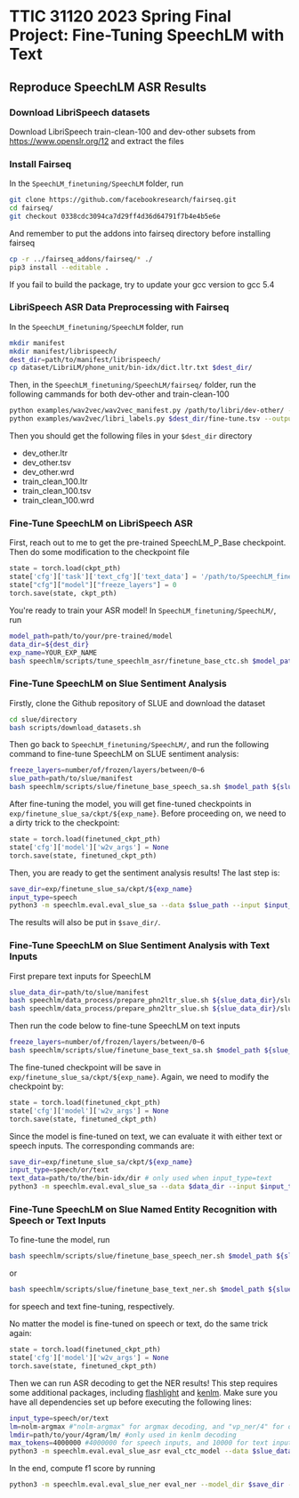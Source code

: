 
# TTIC 31120 2023 Spring Final Project: Fine-Tuning SpeechLM with Text

## Reproduce SpeechLM ASR Results
### Download LibriSpeech datasets
Download LibriSpeech train-clean-100 and dev-other subsets from https://www.openslr.org/12 and extract the files

### Install Fairseq
In the ``SpeechLM_finetuning/SpeechLM`` folder, run
``` bash
git clone https://github.com/facebookresearch/fairseq.git
cd fairseq/
git checkout 0338cdc3094ca7d29ff4d36d64791f7b4e4b5e6e
```

And remember to put the addons into fairseq directory before installing fairseq
``` bash
cp -r ../fairseq_addons/fairseq/* ./
pip3 install --editable .
```
If you fail to build the package, try to update your gcc version to gcc 5.4

### LibriSpeech ASR Data Preprocessing with Fairseq
In the ``SpeechLM_finetuning/SpeechLM`` folder, run
``` bash
mkdir manifest
mkdir manifest/librispeech/
dest_dir=path/to/manifest/librispeech/
cp dataset/LibriLM/phone_unit/bin-idx/dict.ltr.txt $dest_dir/
```
Then, in the ``SpeechLM_finetuning/SpeechLM/fairseq/`` folder, run the following cammands for both dev-other and train-clean-100
``` bash
python examples/wav2vec/wav2vec_manifest.py /path/to/libri/dev-other/ --dest $dest_dir --ext "flac" --valid-percent 0 
python examples/wav2vec/libri_labels.py $dest_dir/fine-tune.tsv --output-dir $dest_dir --output-name=dev-other                      
```
Then you should get the following files in your ``$dest_dir`` directory
- dev_other.ltr
- dev_other.tsv
- dev_other.wrd
- train_clean_100.ltr
- train_clean_100.tsv
- train_clean_100.wrd

### Fine-Tune SpeechLM on LibriSpeech ASR
First, reach out to me to get the pre-trained SpeechLM_P_Base checkpoint. Then do some modification to the checkpoint file
```python
state = torch.load(ckpt_pth)
state['cfg']['task']['text_cfg']['text_data'] = '/path/to/SpeechLM_finetuning/SpeechLM/dataset/LibriLM/phone_unit/bin-idx/'
state["cfg"]["model"]["freeze_layers"] = 0 
torch.save(state, ckpt_pth)
```

You're ready to train your ASR model! In ``SpeechLM_finetuning/SpeechLM/``, run
``` bash
model_path=path/to/your/pre-trained/model
data_dir=${dest_dir}
exp_name=YOUR_EXP_NAME
bash speechlm/scripts/tune_speechlm_asr/finetune_base_ctc.sh $model_path $data_dir $exp_name
```

### Fine-Tune SpeechLM on Slue Sentiment Analysis
Firstly, clone the Github repository of SLUE and download the dataset
``` bash
cd slue/directory
bash scripts/download_datasets.sh
```

Then go back to ``SpeechLM_finetuning/SpeechLM/``, and run the following command to fine-tune SpeechLM on SLUE sentiment analysis:
``` bash
freeze_layers=number/of/frozen/layers/between/0~6
slue_path=path/to/slue/manifest
bash speechlm/scripts/slue/finetune_base_speech_sa.sh $model_path ${slue_path}/slue-voxceleb/ $exp_name $freeze_layers
```
After fine-tuning the model, you will get fine-tuned checkpoints in ``exp/finetune_slue_sa/ckpt/${exp_name}``.
Before proceeding on, we need to a dirty trick to the checkpoint:
```python
state = torch.load(finetuned_ckpt_pth)
state['cfg']['model']['w2v_args'] = None
torch.save(state, finetuned_ckpt_pth)
```

Then, you are ready to get the sentiment analysis results! The last step is:
``` bash
save_dir=exp/finetune_slue_sa/ckpt/${exp_name}
input_type=speech
python3 -m speechlm.eval.eval_slue_sa --data $slue_path --input $input_type --subset dev --save-dir $save_dir  --checkpoint-file checkpoint_best.pt --use-gpu --eval
```
The results will also be put in ``$save_dir/``.

### Fine-Tune SpeechLM on Slue Sentiment Analysis with Text Inputs
First prepare text inputs for SpeechLM
``` bash
slue_data_dir=path/to/slue/manifest
bash speechlm/data_process/prepare_phn2ltr_slue.sh ${slue_data_dir}/slue-voxceleb/ slue-voxceleb
bash speechlm/data_process/prepare_phn2ltr_slue.sh ${slue_data_dir}/slue-voxpopuli/ slue-voxpopuli 
```

Then run the code below to fine-tune SpeechLM on text inputs
``` bash
freeze_layers=number/of/frozen/layers/between/0~6
bash speechlm/scripts/slue/finetune_base_text_sa.sh $model_path ${slue_data_dir}/slue-voxceleb/ $exp_name $freeze_layers
```

The fine-tuned checkpoint will be save in ``exp/finetune_slue_sa/ckpt/${exp_name}``.
Again, we need to modify the checkpoint by:
```python
state = torch.load(finetuned_ckpt_pth)
state['cfg']['model']['w2v_args'] = None
torch.save(state, finetuned_ckpt_pth)
```

Since the model is fine-tuned on text, we can evaluate it with either text or speech inputs. The corresponding commands are:
``` bash
save_dir=exp/finetune_slue_sa/ckpt/${exp_name}
input_type=speech/or/text
text_data=path/to/the/bin-idx/dir # only used when input_type=text
python3 -m speechlm.eval.eval_slue_sa --data $data_dir --input $input_type --subset dev --save-dir $save_dir  --checkpoint-file checkpoint_best.pt --use-gpu --eval [--text_data $text_data]
```

### Fine-Tune SpeechLM on Slue Named Entity Recognition with Speech or Text Inputs
To fine-tune the model, run
```bash
bash speechlm/scripts/slue/finetune_base_speech_ner.sh $model_path ${slue_data_dir}/slue-voxpopuli/e2e_ner/ $exp_name $freeze_layers
```
or
```bash
bash speechlm/scripts/slue/finetune_base_text_ner.sh $model_path ${slue_data_dir}/slue-voxpopuli/e2e_ner/ $exp_name $freeze_layers
```
for speech and text fine-tuning, respectively.

No matter the model is fine-tuned on speech or text, do the same trick again:
```python
state = torch.load(finetuned_ckpt_pth)
state['cfg']['model']['w2v_args'] = None
torch.save(state, finetuned_ckpt_pth)
```

Then we can run ASR decoding to get the NER results!
This step requires some additional packages, including [flashlight](https://github.com/flashlight/flashlight) and [kenlm](https://github.com/kpu/kenlm). 
Make sure you have all dependencies set up before executing the following lines:
```bash
input_type=speech/or/text
lm=nolm-argmax #"nolm-argmax" for argmax decoding, and "vp_ner/4" for decoding with kenlm
lmdir=path/to/your/4gram/lm/ #only used in kenlm decoding
max_tokens=4000000 #4000000 for speech inputs, and 10000 for text inputs
python3 -m speechlm.eval.eval_slue_asr eval_ctc_model --data $slue_data_dir --subset dev --model $save_dir --lm $lm --user-dir ${PWD}/speechlm --max_tokens $max_tokens --input_type $input_type --text_data $text_data --lmdir $lmdir
```

In the end, compute f1 score by running
```bash
python3 -m speechlm.eval.eval_slue_ner eval_ner --model_dir $save_dir --input_type $input_type --eval_set dev --eval_label combined --lm $lm
```
